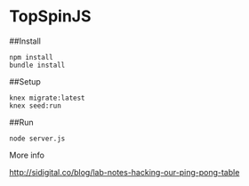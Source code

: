 TopSpinJS
=========

##Install

```
npm install
bundle install
```

##Setup

```
knex migrate:latest
knex seed:run
```

##Run

```
node server.js
```

More info

http://sidigital.co/blog/lab-notes-hacking-our-ping-pong-table

